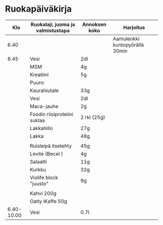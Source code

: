 # Ruokapäiväkirja

|Klo|Ruokalaji, juoma ja valmistustapa|Annoksen koko|Harjoitus|
|---|---|---|---|
|6.40|||Aamulenkki kuntopyörällä 30min
|8.45|Vesi|2dl|
||MSM|4g|
||Kreatiini|5g|
||Puuro:
||Kaurahiutale| 33g
||Vesi|2dl
||Maca-jauhe | 2g
||Foodin riisiproteiini suklaa | 2 rkl (25g)
||Lakkahillo|27g
||Lakka|48g
||
|| Ruisleipä itsetehty | 45g
|| Levite (Becel )| 4g
|| Salaatti|11g
|| Kurkku | 32g
|| Violife block "juusto" | 9g
||
|| Kahvi 200g
|| Oatly iKaffe 50g
|6.40-10.00|Vesi|0.7l